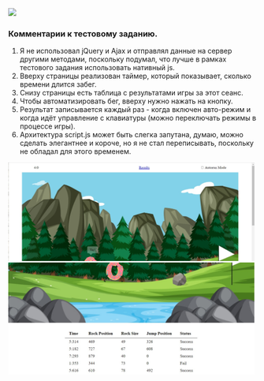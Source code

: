 <img width="200" src="https://raw.githubusercontent.com/wowvendor/wowvendor-junior-test/97bf30dc6a091261bd6fc6409e9c8e2791c3d745/images/donut.svg">

### Комментарии к тестовому заданию.
1. Я не использовал jQuery и Ajax и отправлял данные на сервер другими методами, поскольку подумал, что лучше в рамках тестового задания использовать нативный js.
2. Вверху страницы реализован таймер, который показывает, сколько времени длится забег.
3. Снизу страницы есть таблица с результатами игры за этот сеанс.
4. Чтобы автоматизировать бег, вверху нужно нажать на кнопку.
5. Результат записывается каждый раз - когда включен авто-режим и когда идёт управление с клавиатуры (можно переключать режимы в процессе игры).
6. Архитектура script.js может быть слегка запутана, думаю, можно сделать элегантнее и короче, но я не стал переписывать, поскольку не обладал для этого временем.

<img width="500" src="https://github.com/bmjcmj/wowvendor-test/blob/main/images/scrin1.jpg">
<img width="500" src="https://github.com/bmjcmj/wowvendor-test/blob/main/images/scrin2.jpg">
